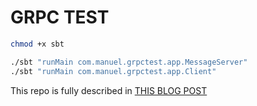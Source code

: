 # GRPC TEST

```bash
chmod +x sbt

./sbt "runMain com.manuel.grpctest.app.MessageServer"
./sbt "runMain com.manuel.grpctest.app.Client"
```

This repo is fully described in [THIS BLOG POST](https://medium.com/p/4c1e4db2f37b)